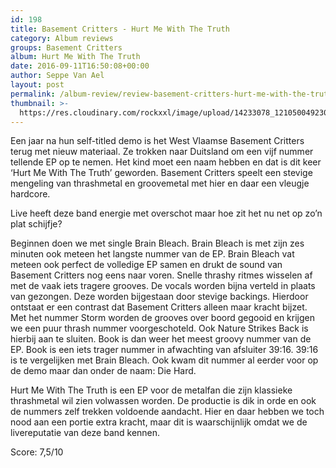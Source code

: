 ```yaml
---
id: 198
title: Basement Critters - Hurt Me With The Truth
category: Album reviews
groups: Basement Critters
album: Hurt Me With The Truth
date: 2016-09-11T16:50:08+00:00
author: Seppe Van Ael
layout: post
permalink: /album-review/review-basement-critters-hurt-me-with-the-truth/
thumbnail: >-
  https://res.cloudinary.com/rockxxl/image/upload/14233078_1210500492303467_6641423123512748742_n.jpg
---
```

Een jaar na hun self-titled demo is het West Vlaamse Basement Critters terug met nieuw materiaal. Ze trokken naar Duitsland om een vijf nummer tellende EP op te nemen. Het kind moet een naam hebben en dat is dit keer ‘Hurt Me With The Truth’ geworden. Basement Critters speelt een stevige mengeling van thrashmetal en groovemetal met hier en daar een vleugje hardcore.
  
Live heeft deze band energie met overschot maar hoe zit het nu net op zo’n plat schijfje?

Beginnen doen we met single Brain Bleach. Brain Bleach is met zijn zes minuten ook meteen het langste nummer van de EP. Brain Bleach vat meteen ook perfect de volledige EP samen en drukt de sound van Basement Critters nog eens naar voren. Snelle thrashy ritmes wisselen af met de vaak iets tragere grooves. De vocals worden bijna verteld in plaats van gezongen. Deze worden bijgestaan door stevige backings. Hierdoor ontstaat er een contrast dat Basement Critters alleen maar kracht bijzet. Met het nummer Storm worden de grooves over boord gegooid en krijgen we een puur thrash nummer voorgeschoteld. Ook Nature Strikes Back is hierbij aan te sluiten. Book is dan weer het meest groovy nummer van de EP. Book is een iets trager nummer in afwachting van afsluiter 39:16. 39:16 is te vergelijken met Brain Bleach. Ook kwam dit nummer al eerder voor op de demo maar dan onder de naam: Die Hard.

Hurt Me With The Truth is een EP voor de metalfan die zijn klassieke thrashmetal wil zien volwassen worden. De productie is dik in orde en ook de nummers zelf trekken voldoende aandacht. Hier en daar hebben we toch nood aan een portie extra kracht, maar dit is waarschijnlijk omdat we de livereputatie van deze band kennen.

Score: 7,5/10